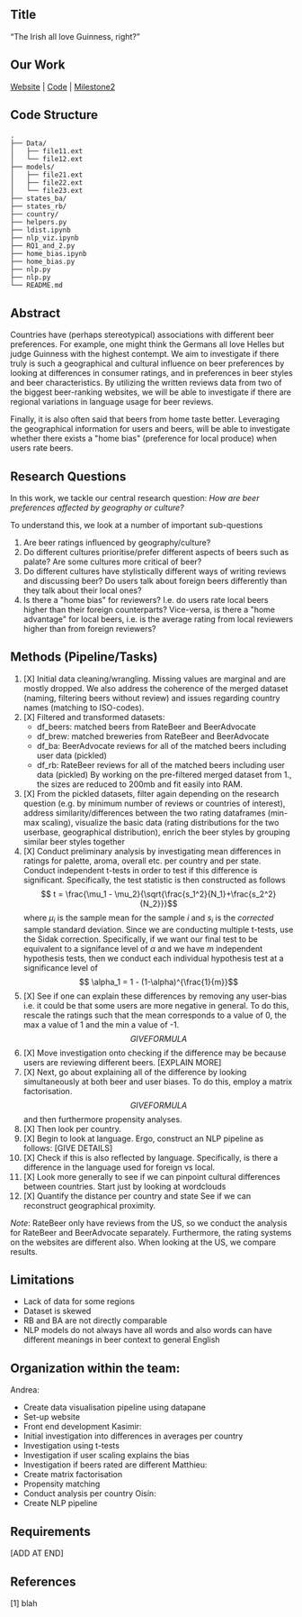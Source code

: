 ## Title
“The Irish all love Guinness, right?”

## Our Work
[Website](https://epfl-ada.github.io/ada-2022-project-enchiladas/) | [Code](https://github.com/epfl-ada/ada-2022-project-enchiladas) | [Milestone2](https://github.com/epfl-ada/ada-2022-project-enchiladas/tree/fe78b2989b4e2ac2de91e916df7d9e12c9a344b8)

## Code Structure
```
.
├── Data/
│   ├── file11.ext
│   └── file12.ext
├── models/
│   ├── file21.ext
│   ├── file22.ext
│   └── file23.ext
├── states_ba/
├── states_rb/
├── country/
├── helpers.py
├── ldist.ipynb
├── nlp_viz.ipynb
├── RQ1_and_2.py
├── home_bias.ipynb
├── home_bias.py
├── nlp.py
├── nlp.py
└── README.md
```

## Abstract
Countries have (perhaps stereotypical) associations with different beer preferences. For example, one might think the Germans all love Helles but judge Guinness with the highest contempt. We aim to investigate if there truly is such a geographical and cultural influence on beer preferences by looking at differences in consumer ratings, and in preferences in beer styles and beer characteristics. By utilizing the written reviews data from two of the biggest beer-ranking websites, we will be able to investigate if there are regional variations in language usage for beer reviews.

Finally, it is also often said that beers from home taste better. Leveraging the geographical information for users and beers, will be able to investigate whether there exists a "home bias" (preference for local produce) when users rate beers.

## Research Questions
In this work, we tackle our central research question:
_How are beer preferences affected by geography or culture?_

To understand this, we look at a number of important sub-questions
1. Are beer ratings influenced by geography/culture?
2. Do different cultures prioritise/prefer different aspects of beers such as palate? Are some cultures more critical of beer?
3. Do different cultures have stylistically different ways of writing reviews and discussing beer? Do users talk about foreign beers differently than they talk about their local ones?
4. Is there a "home bias" for reviewers? I.e. do users rate local beers higher than their foreign counterparts? Vice-versa, is there a "home advantage" for local beers, i.e. is the average rating from local reviewers higher than from foreign reviewers?

## Methods (Pipeline/Tasks)
1. [X] Initial data cleaning/wrangling. Missing values are marginal and are mostly dropped. We also address the coherence of the merged dataset (naming, filtering beers without review) and issues regarding country names (matching to ISO-codes). 
2. [X] Filtered and transformed datasets:
    - df_beers: matched beers from RateBeer and BeerAdvocate
    - df_brew: matched breweries from RateBeer and BeerAdvocate
    - df_ba: BeerAdvocate reviews for all of the matched beers including user data (pickled)
    - df_rb: RateBeer reviews for all of the matched beers including user data (pickled)
    By working on the pre-filtered merged dataset from 1., the sizes are reduced to 200mb and fit easily into RAM.
3. [X] From the pickled datasets, filter again depending on the research question (e.g. by minimum number of reviews or countries of interest), address similarity/differences between the two rating dataframes (min-max scaling), visualize the basic data (rating distributions for the two userbase, geographical distribution), enrich the beer styles by grouping similar beer styles together
4. [X] Conduct preliminary analysis by investigating mean differences in ratings for palette, aroma, overall etc. per country and per state. Conduct independent t-tests in order to test if this difference is significant. Specifically, the test statistic is then constructed as follows
    $$ t = \frac{\mu_1 - \mu_2}{\sqrt{\frac{s_1^2}{N_1}+\frac{s_2^2}{N_2}}}$$
    where $\mu_i$ is the sample mean for the sample $i$ and $s_i$ is the _corrected_ sample standard deviation.
    Since we are conducting multiple t-tests, use the Sidak correction. Specifically, if we want our final test to be equivalent to a signifance level of $\alpha$ and we have $m$ independent hypothesis tests, then we conduct each individual hypothesis test at a significance level of
    $$ \alpha_1 = 1 - (1-\alpha)^{\frac{1}{m}}$$
5. [X] See if one can explain these differences by removing any user-bias i.e. it could be that some users are more negative in general. To do this, rescale the ratings such that the mean corresponds to a value of 0, the max a value of 1 and the min a value of -1.
$$ GIVE FORMULA $$
6. [X] Move investigation onto checking if the difference may be because users are reviewing different beers. [EXPLAIN MORE]
7. [X] Next, go about explaining all of the difference by looking simultaneously at both beer and user biases. To do this, employ a matrix factorisation.
    $$ GIVE FORMULA $$
    and then furthermore propensity analyses.
8. [X] Then look per country.
9. [X] Begin to look at language. Ergo, construct an NLP pipeline as follows:
    [GIVE DETAILS]
9. [X] Check if this is also reflected by language. Specifically, is there a difference in the language used for foreign vs local.
10. [X] Look more generally to see if we can pinpoint cultural differences between countries. Start just by looking at wordclouds
11. [X] Quantify the distance per country and state See if we can reconstruct geographical proximity.

_Note_: RateBeer only have reviews from the US, so we conduct the analysis for RateBeer and BeerAdvocate separately. Furthermore, the rating systems on the websites are different also. When looking at the US, we compare results.

## Limitations
- Lack of data for some regions
- Dataset is skewed
- RB and BA are not directly comparable
- NLP models do not always have all words and also words can have different meanings in beer context to general English

## Organization within the team:
Andrea: 
- Create data visualisation pipeline using datapane
- Set-up website
- Front end development
Kasimir:
- Initial investigation into differences in averages per country
- Investigation using t-tests
- Investigation if user scaling explains the bias
- Investigation if beers rated are different
Matthieu:
- Create matrix factorisation
- Propensity matching
- Conduct analysis per country
Oisín:
- Create NLP pipeline

## Requirements
[ADD AT END]

## References
[1] blah
